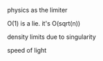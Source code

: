 physics as the limiter

O(1) is a lie. it's O(sqrt(n))

density limits due to singularity

speed of light
